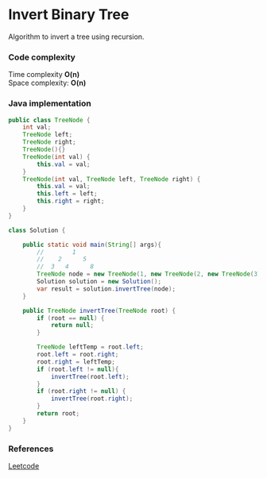 # Invert Binary Tree

Algorithm to invert a tree using recursion.

### Code complexity
Time complexity **O(n)** \
Space complexity: **O(n)**

### Java implementation

``` Java
public class TreeNode {
    int val;
    TreeNode left;
    TreeNode right;
    TreeNode(){}
    TreeNode(int val) {
        this.val = val;
    }
    TreeNode(int val, TreeNode left, TreeNode right) {
        this.val = val;
        this.left = left;
        this.right = right;
    }
}

```

``` Java
class Solution {

    public static void main(String[] args){
        //        1
        //    2      5
        //  3   4      8
        TreeNode node = new TreeNode(1, new TreeNode(2, new TreeNode(3), new TreeNode(4)), new TreeNode(5, null, new TreeNode(8)));
        Solution solution = new Solution();
        var result = solution.invertTree(node);
    }

    public TreeNode invertTree(TreeNode root) {
        if (root == null) {
            return null;
        }

        TreeNode leftTemp = root.left;
        root.left = root.right;
        root.right = leftTemp;
        if (root.left != null){
            invertTree(root.left);
        }
        if (root.right != null) {
            invertTree(root.right);
        }
        return root;
    }
}
```

### References
[Leetcode](https://leetcode.com/problems/invert-binary-tree/)
